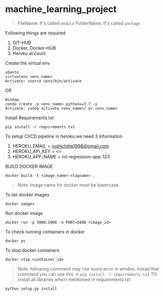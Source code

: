 # machine_learning_project

>FileName: It's called `module`
>FolderName: It's called `package`

Following things are required.
1. GIT-HUB
2. Docker, Docker-HUB
3. Heroku account

Create the virtual env
```
ubantu
virtualenv <env_name>
Activate: source venv/bin/activate
```
OR
```
Window
conda create -p <env_name> python==3.7 -y
Activate: conda activate <env_name>/ or <env_name>
```

Install Requirements.txt
```
pip install -r requirements.txt
```


To setup CI/CD pipeline in heroku we need 3 information

1. HEROKU_EMAIL = rushichitte1998@gmail.com
2. HEROKU_API_KEY = <>
3. HEROKU_APP_NAME = ml-regression-app-123


BUILD DOCKER IMAGE
```
docker build -t <image_name>:<tagname> .
```

> Note: Image name for docker must be lowercase

To list docker images
```
docker images
```

Run docker image
```
docker run -p 5000:5000 -e PORT=5000 <image_id>
```

To check running containers in docker
```
docker ps
```

To stop docker containers
```
docker stop <container_id>
```

> Note: following command may rise some error in windos. intead that command you can use this -> ` pip install -r requirements.txt ` 
TO install all libraries which mentioned in requirements.txt
```
python setup.py install
```